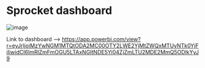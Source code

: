 # Sprocket dashboard




![image](https://user-images.githubusercontent.com/86573734/132063960-5b2fac35-67d8-47fa-b710-7273a3a34b70.png)

Link to dashboard --> https://app.powerbi.com/view?r=eyJrIjoiMzYwNGM1MTQtODA2MC00OTY2LWE2YjMtZWQxMTUyNTk0YjFiIiwidCI6ImRlZmFmOGU5LTAxNGItNDE5Yi04ZjZmLTU2MDE2MmQ5ODlkYyJ9
